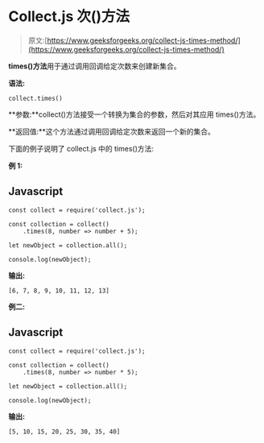 # Collect.js 次()方法

> 原文:[https://www.geeksforgeeks.org/collect-js-times-method/](https://www.geeksforgeeks.org/collect-js-times-method/)

**times()方法**用于通过调用回调给定次数来创建新集合。

**语法:**

```
collect.times()
```

**参数:**collect()方法接受一个转换为集合的参数，然后对其应用 times()方法。

**返回值:**这个方法通过调用回调给定次数来返回一个新的集合。

下面的例子说明了 collect.js 中的 times()方法:

**例 1:**

## Javascript

```
const collect = require('collect.js'); 

const collection = collect()
    .times(8, number => number + 5);

let newObject = collection.all();

console.log(newObject);
```

**输出:**

```
[6, 7, 8, 9, 10, 11, 12, 13]
```

**例二:**

## Javascript

```
const collect = require('collect.js'); 

const collection = collect()
    .times(8, number => number * 5);

let newObject = collection.all();

console.log(newObject);
```

**输出:**

```
[5, 10, 15, 20, 25, 30, 35, 40]
```
